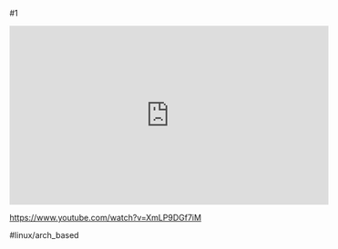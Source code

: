 #1
<iframe width="560" height="315" src="https://www.youtube.com/embed/3NVbn1_T5to?si=oRjpHkV2uWzWkKfV" title="YouTube video player" frameborder="0" allow="accelerometer; autoplay; clipboard-write; encrypted-media; gyroscope; picture-in-picture; web-share" allowfullscreen></iframe>

https://www.youtube.com/watch?v=XmLP9DGf7iM

#linux/arch_based 